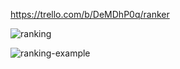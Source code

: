 https://trello.com/b/DeMDhP0q/ranker

![ranking](https://github.com/HysenB/ranker/assets/46865703/31969136-9f1f-48a2-8ebd-7b9e343f08a1)

![ranking-example](https://github.com/HysenB/ranker/assets/46865703/dd919544-7825-4fc4-a313-e8ae518b0e8e)

